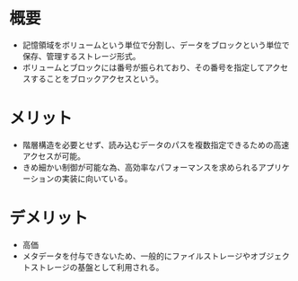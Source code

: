 # 概要
* 記憶領域をボリュームという単位で分割し、データをブロックという単位で保存、管理するストレージ形式。
* ボリュームとブロックには番号が振られており、その番号を指定してアクセスすることをブロックアクセスという。

# メリット
* 階層構造を必要とせず、読み込むデータのパスを複数指定できるための高速アクセスが可能。
* きめ細かい制御が可能な為、高効率なパフォーマンスを求められるアプリケーションの実装に向いている。

# デメリット
* 高価
* メタデータを付与できないため、一般的にファイルストレージやオブジェクトストレージの基盤として利用される。
